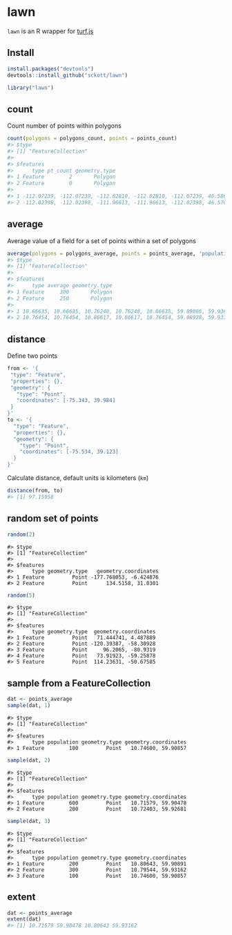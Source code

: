 lawn
=======



`lawn` is an R wrapper for [turf.js](http://turfjs.org/)

## Install


```r
install.packages("devtools")
devtools::install_github("sckott/lawn")
```


```r
library("lawn")
```

## count

Count number of points within polygons


```r
count(polygons = polygons_count, points = points_count)
#> $type
#> [1] "FeatureCollection"
#> 
#> $features
#>      type pt_count geometry.type
#> 1 Feature        2       Polygon
#> 2 Feature        0       Polygon
#>                                                                                           geometry.coordinates
#> 1 -112.07239, -112.07239, -112.02810, -112.02810, -112.07239, 46.58659, 46.61761, 46.61761, 46.58659, 46.58659
#> 2 -112.02398, -112.02398, -111.96613, -111.96613, -112.02398, 46.57043, 46.61502, 46.61502, 46.57043, 46.57043
```


## average

Average value of a field for a set of points within a set of polygons


```r
average(polygons = polygons_average, points = points_average, 'population')
#> $type
#> [1] "FeatureCollection"
#> 
#> $features
#>      type average geometry.type
#> 1 Feature     300       Polygon
#> 2 Feature     250       Polygon
#>                                                                                 geometry.coordinates
#> 1 10.66635, 10.66635, 10.76248, 10.76248, 10.66635, 59.89066, 59.93678, 59.93678, 59.89066, 59.89066
#> 2 10.76454, 10.76454, 10.86617, 10.86617, 10.76454, 59.88928, 59.93713, 59.93713, 59.88928, 59.88928
```

## distance

Define two points


```r
from <- '{
 "type": "Feature",
 "properties": {},
 "geometry": {
   "type": "Point",
   "coordinates": [-75.343, 39.984]
 }
}'
to <- '{
  "type": "Feature",
  "properties": {},
  "geometry": {
    "type": "Point",
    "coordinates": [-75.534, 39.123]
  }
}'
```

Calculate distance, default units is kilometers (`km`)


```r
distance(from, to)
#> [1] 97.15958
```

## random set of points


```r
random(2)
```

```
#> $type
#> [1] "FeatureCollection"
#> 
#> $features
#>      type geometry.type   geometry.coordinates
#> 1 Feature         Point -177.768053, -6.424876
#> 2 Feature         Point      134.5158, 31.0301
```

```r
random(5)
```

```
#> $type
#> [1] "FeatureCollection"
#> 
#> $features
#>      type geometry.type  geometry.coordinates
#> 1 Feature         Point   71.444741, 4.487889
#> 2 Feature         Point -120.39387, -58.30928
#> 3 Feature         Point     96.2065, -80.9319
#> 4 Feature         Point   73.91923, -59.25878
#> 5 Feature         Point  114.23631, -50.67585
```

## sample from a FeatureCollection


```r
dat <- points_average
sample(dat, 1)
```

```
#> $type
#> [1] "FeatureCollection"
#> 
#> $features
#>      type population geometry.type geometry.coordinates
#> 1 Feature        100         Point   10.74600, 59.90857
```

```r
sample(dat, 2)
```

```
#> $type
#> [1] "FeatureCollection"
#> 
#> $features
#>      type population geometry.type geometry.coordinates
#> 1 Feature        600         Point   10.71579, 59.90478
#> 2 Feature        200         Point   10.72403, 59.92681
```

```r
sample(dat, 3)
```

```
#> $type
#> [1] "FeatureCollection"
#> 
#> $features
#>      type population geometry.type geometry.coordinates
#> 1 Feature        200         Point   10.80643, 59.90891
#> 2 Feature        300         Point   10.79544, 59.93162
#> 3 Feature        100         Point   10.74600, 59.90857
```

## extent


```r
dat <- points_average
extent(dat)
#> [1] 10.71579 59.90478 10.80643 59.93162
```
